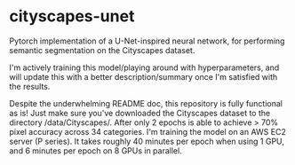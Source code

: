 # cityscapes-unet
Pytorch implementation of a U-Net-inspired neural network, for performing semantic segmentation on the Cityscapes dataset.

I'm actively training this model/playing around with hyperparameters, and will update this with a better description/summary once I'm satisfied with the results.

Despite the underwhelming README doc, this repository is fully functional as is! Just make sure you've downloaded the Cityscapes dataset to the directory /data/Cityscapes/. After only 2 epochs is able to achieve > 70% pixel accuracy across 34 categories. I'm training the model on an AWS EC2 server (P series). It takes roughly 40 minutes per epoch when using 1 GPU, and 6 minutes per epoch on 8 GPUs in parallel.
